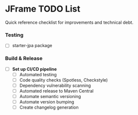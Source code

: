 # JFrame TODO List

Quick reference checklist for improvements and technical debt.

### Testing
- [ ] starter-jpa package

### Build & Release
- [ ] **Set up CI/CD pipeline**
  - [ ] Automated testing
  - [ ] Code quality checks (Spotless, Checkstyle)
  - [ ] Dependency vulnerability scanning
  - [ ] Automated release to Maven Central
  - [ ] Automate semantic versioning
  - [ ] Automate version bumping
  - [ ] Create changelog generation
